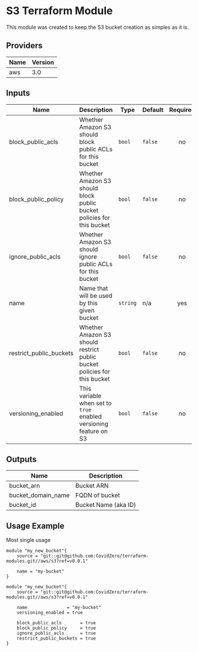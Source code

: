 # S3 Terraform Module

This module was created to keep the S3 bucket creation as simples as it is.

## Providers

| Name | Version |
|------|---------|
| aws | 3.0 |

## Inputs

| Name | Description | Type | Default | Required |
|------|-------------|------|---------|:-----:|
| block\_public\_acls | Whether Amazon S3 should block public ACLs for this bucket | `bool` | `false` | no |
| block\_public\_policy | Whether Amazon S3 should block public bucket policies for this bucket | `bool` | `false` | no |
| ignore\_public\_acls | Whether Amazon S3 should ignore public ACLs for this bucket | `bool` | `false` | no |
| name | Name that will be used by this given bucket | `string` | n/a | yes |
| restrict\_public\_buckets | Whether Amazon S3 should restrict public bucket policies for this bucket | `bool` | `false` | no |
| versioning\_enabled | This variable when set to `true` enabled versioning feature on S3 | `bool` | `false` | no |

## Outputs

| Name | Description |
|------|-------------|
| bucket\_arn | Bucket ARN |
| bucket\_domain\_name | FQDN of bucket |
| bucket\_id | Bucket Name (aka ID) |




## Usage Example

Most single usage 
```
module "my_new_bucket"{
    source = "git::git@github.com:CovidZero/terraform-modules.git//aws/s3?ref=v0.0.1"

    name = "my-bucket"
}
```

```
module "my_new_bucket"{
    source = "git::git@github.com:CovidZero/terraform-modules.git//aws/s3?ref=v0.0.1"

    name               = "my-bucket"
    versioning_enabled = true

    block_public_acls       = true
    block_public_policy     = true
    ignore_public_acls      = true
    restrict_public_buckets = true
}
```
